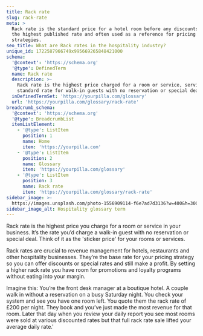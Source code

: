 ```yaml
---
title: Rack rate
slug: rack-rate
meta: >
  Rack rate is the standard price for a hotel room before any discounts. It's
  the highest published rate and often used as a reference for pricing
  strategies.
seo_title: What are Rack rates in the hospitality industry?
unique_id: 1722587966749x995669265848421000
schema:
  '@context': 'https://schema.org'
  '@type': DefinedTerm
  name: Rack rate
  description: >-
    Rack rate is the highest price charged for a room or service, serving as the
    standard rate for walk-in guests with no reservation or special deal.
  inDefinedTermSet: 'https://yourpilla.com/glossary'
  url: 'https://yourpilla.com/glossary/rack-rate'
breadcrumb_schema:
  '@context': 'https://schema.org'
  '@type': BreadcrumbList
  itemListElement:
    - '@type': ListItem
      position: 1
      name: Home
      item: 'https://yourpilla.com'
    - '@type': ListItem
      position: 2
      name: Glossary
      item: 'https://yourpilla.com/glossary'
    - '@type': ListItem
      position: 3
      name: Rack rate
      item: 'https://yourpilla.com/glossary/rack-rate'
sidebar_image: >-
  https://images.unsplash.com/photo-1556909114-f6e7ad7d3136?w=400&h=300&fit=crop&auto=format
sidebar_image_alt: Hospitality glossary term
---
```

Rack rate is the highest price you charge for a room or service in your business. It’s the rate you’d charge a walk-in guest with no reservation or special deal. Think of it as the 'sticker price' for your rooms or services.

Rack rates are crucial to revenue management for hotels, restaurants and other hospitality businesses. They’re the base rate for your pricing strategy so you can offer discounts or special rates and still make a profit. By setting a higher rack rate you have room for promotions and loyalty programs without eating into your margin.

Imagine this: You’re the front desk manager at a boutique hotel. A couple walk in without a reservation on a busy Saturday night. You check your system and see you have one room left. You quote them the rack rate of £200 per night. They book and you’ve just made the most revenue for that room. Later that day when you review your daily report you see most rooms were sold at various discounted rates but that full rack rate sale lifted your average daily rate.'
